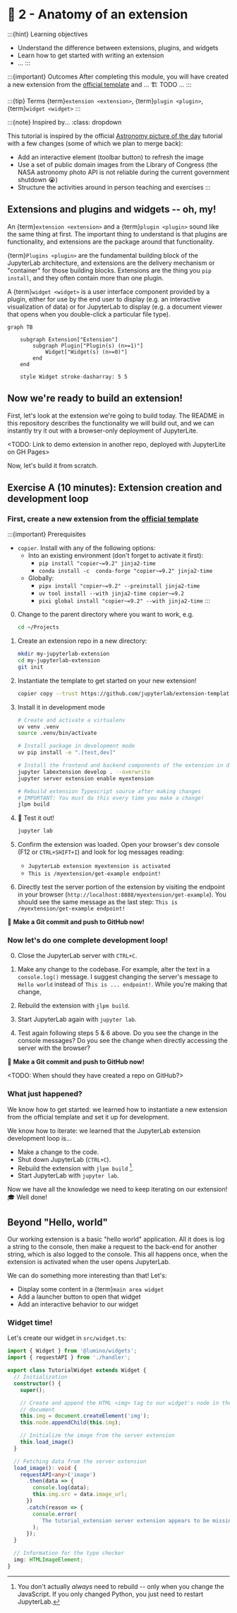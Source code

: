 # 🧬 2 - Anatomy of an extension

:::{hint} Learning objectives
* Understand the difference between extensions, plugins, and widgets
* Learn how to get started with writing an extension
* ...
:::

:::{important} Outcomes
After completing this module, you will have created a new extension from the
[official template](https://github.com/jupyterlab/extension-template) and ... 🏗️ TODO ...
:::

:::{tip} Terms
{term}`extension <extension>`, {term}`plugin <plugin>`, {term}`widget <widget>`
:::

:::{note} Inspired by...
:class: dropdown

This tutorial is inspired by the official
[Astronomy picture of the day](https://jupyterlab.readthedocs.io/en/1.2.x/developer/extension_tutorial.html#publish-your-extension-to-npmjs-org)
tutorial with a few changes (some of which we plan to merge back):

* Add an interactive element (toolbar button) to refresh the image
* Use a set of public domain images from the Library of Congress (the NASA astronomy
  photo API is not reliable during the current government shutdown 😭)
* Structure the activities around in person teaching and exercises
:::


## Extensions and plugins and widgets -- oh, my!

An {term}`extension <extension>` and a {term}`plugin <plugin>` sound like the same thing at first.
The important thing to understand is that plugins are functionality, and extensions are
the package around that functionality.

{term}`Plugins <plugin>` are the fundamental building block of the JupyterLab architecture, and
extensions are the delivery mechanism or "container" for those building blocks.
Extensions are the thing you `pip install`, and they often contain more than one plugin.

A {term}`widget <widget>` is a user interface component provided by a plugin, either for use by
the end user to display (e.g. an interactive visualization of data) or for JupyterLab to
display (e.g. a document viewer that opens when you double-click a particular file
type).

```{mermaid}
graph TB

    subgraph Extension["Extension"]
        subgraph Plugin["Plugin(s) (n>=1)"]
            Widget["Widget(s) (n>=0)"]
        end
    end

    style Widget stroke-dasharray: 5 5
```


## Now we're ready to build an extension!

First, let's look at the extension we're going to build today.
The README in this repository describes the functionality we will build out,
and we can instantly try it out with a browser-only deployment of JupyterLite.

<TODO: Link to demo extension in another repo, deployed with JupyterLite on GH Pages>

Now, let's build it from scratch.


## Exercise A (10 minutes): Extension creation and development loop

### First, create a new extension from the [official template](https://github.com/jupyterlab/extension-template)

:::{important} Prerequisites
* `copier`. Install with any of the following options:
    * Into an existing environment (don't forget to activate it first):
        * `pip install "copier~=9.2" jinja2-time`
        * `conda install -c  conda-forge "copier~=9.2" jinja2-time`
    * Globally:
        * `pipx install "copier~=9.2" --preinstall jinja2-time`
        * `uv tool install --with jinja2-time copier~=9.2`
        * `pixi global install "copier~=9.2" --with jinja2-time`
:::


0. Change to the parent directory where you want to work, e.g.

    ```bash
    cd ~/Projects
    ```

1. Create an extension repo in a new directory:

    ```bash
    mkdir my-jupyterlab-extension
    cd my-jupyterlab-extension
    git init
    ```

2. Instantiate the template to get started on your new extension!

    ```bash
    copier copy --trust https://github.com/jupyterlab/extension-template .
    ```

3. Install it in development mode

    ```bash
    # Create and activate a virtualenv
    uv venv .venv
    source .venv/bin/activate

    # Install package in development mode
    uv pip install -e ".[test,dev]"

    # Install the frontend and backend components of the extension in development mode:
    jupyter labextension develop . --overwrite
    jupyter server extension enable myextension

    # Rebuild extension Typescript source after making changes
    # IMPORTANT: You must do this every time you make a change!
    jlpm build
    ```

4. 🧪 Test it out!

    ```bash
    jupyter lab
    ```

5. Confirm the extension was loaded. Open your browser's dev console (F12 or
   `CTRL+SHIFT+I`) and look for log messages reading:

   * `JupyterLab extension myextension is activated`
   * `This is /myextension/get-example endpoint!`

6. Directly test the server portion of the extension by visiting the endpoint in your
   browser (`http://localhost:8888/myextension/get-example`).
   You should see the same message as the last step:
   `This is /myextension/get-example endpoint!`


💾 **Make a Git commit and push to GitHub now!**


### Now let's do one complete development loop!

0. Close the JupyterLab server with `CTRL+C`.

1. Make any change to the codebase.
   For example, alter the text in a `console.log()` message.
   I suggest changing the server's message to `Hello world` instead of `This is ...
   endpoint!`.
   While you're making that change,

2. Rebuild the extension with `jlpm build`.

3. Start JupyterLab again with `jupyter lab`.

4. Test again following steps 5 & 6 above.
   Do you see the change in the console messages?
   Do you see the change when directly accessing the server with the browser?


💾 **Make a Git commit and push to GitHub now!**

<TODO: When should they have created a repo on GitHub?>


### What just happened?

We know how to get started: we learned how to instantiate a new extension from the
official template and set it up for development.

We know how to iterate: we learned that the JupyterLab extension development loop is...

* Make a change to the code.
* Shut down JupyterLab (`CTRL+C`).
* Rebuild the extension with `jlpm build` [^rebuild-not-always-required].
* Start JupyterLab with `jupyter lab`.

Now we have all the knowledge we need to keep iterating on our extension!
🎓 Well done!


## Beyond "Hello, world"

Our working extension is a basic "hello world" application.
All it does is log a string to the console, then make a request to the back-end
for another string, which is also logged to the console.
This all happens once, when the extension is activated when the user opens JupyterLab.

We can do something more interesting than that! Let's:

* Display some content in a {term}`main area widget`
* Add a launcher button to open that widget
* Add an interactive behavior to our widget


### Widget time!

Let's create our widget in `src/widget.ts`:

```typescript
import { Widget } from '@lumino/widgets';
import { requestAPI } from './handler';

export class TutorialWidget extends Widget {
  // Initialization
  constructor() {
    super();

    // Create and append the HTML <img> tag to our widget's node in the HTML
    // document
    this.img = document.createElement('img');
    this.node.appendChild(this.img);

    // Initialize the image from the server extension
    this.load_image()
  }

  // Fetching data from the server extension
  load_image(): void {
    requestAPI<any>('image')
      .then(data => {
        console.log(data);
        this.img.src = data.image_url;
      })
      .catch(reason => {
        console.error(
          `The tutorial_extension server extension appears to be missing.\n${reason}`
        );
      });
  }

  // Information for the type checker
  img: HTMLImageElement;
}
```

[^rebuild-not-always-required]: You don't actually _always_ need to rebuild -- only when
you change the JavaScript. If you only changed Python, you just need to restart
JupyterLab.
